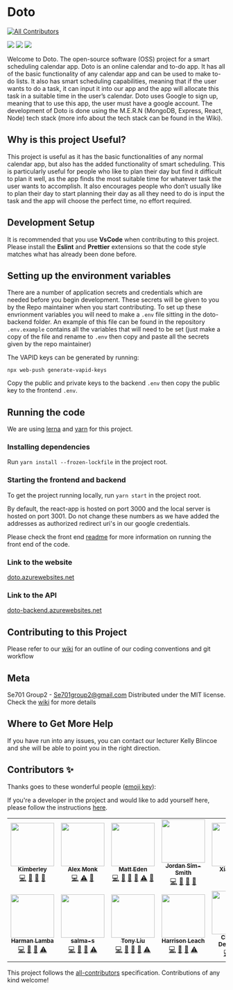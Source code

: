 # Doto
<!-- ALL-CONTRIBUTORS-BADGE:START - Do not remove or modify this section -->
[![All Contributors](https://img.shields.io/badge/all_contributors-14-orange.svg?style=flat-square)](#contributors-)
<!-- ALL-CONTRIBUTORS-BADGE:END -->

![](https://github.com/se701g2/Doto/workflows/doto-CI/badge.svg?event=push) 
![](https://github.com/se701g2/Doto/workflows/doto-backend-deploy/badge.svg?event=push) 
![](https://github.com/se701g2/Doto/workflows/doto-frontend-deploy/badge.svg?event=push)

Welcome to Doto. The open-source software (OSS) project for a smart scheduling calendar app. Doto is an online calendar and to-do app. It has all of the basic functionality of any calendar app and can be used to make to-do lists. It also has smart scheduling capabilities, meaning that if the user wants to do a task, it can input it into our app and the app will allocate this task in a suitable time in the user’s calendar. Doto uses Google to sign up, meaning that to use this app, the user must have a google account. The development of Doto is done using the M.E.R.N (MongoDB, Express, React, Node) tech stack (more info about the tech stack can be found in the Wiki).

## Why is this project Useful?
This project is useful as it has the basic functionalities of any normal calendar app, but also has the added functionality of smart scheduling. This is particularly useful for people who like to plan their day but find it difficult to plan it well, as the app finds the most suitable time for whatever task the user wants to accomplish. It also encourages people who don’t usually like to plan their day to start planning their day as all they need to do is input the task and the app will choose the perfect time, no effort required. 


## Development Setup
It is recommended that you use **VsCode** when contributing to this project. Please install the **Eslint** and **Prettier** extensions so that the code style matches what has already been done before.

## Setting up the environment variables 

There are a number of application secrets and credentials which are needed before you begin development. These secrets will be given to you by the Repo maintainer when you start contributing. To set up these envrionment variables you will need to make a `.env` file sitting in the doto-backend folder. An example of this file can be found in the repository `.env.example` contains all the variables that will need to be set (just make a copy of the file and rename to `.env` then copy and paste all the secrets given by the repo maintainer)

The VAPID keys can be generated by running:
```
npx web-push generate-vapid-keys
```
Copy the public and private keys to the backend `.env` then copy the public key to the frontend `.env`.

## Running the code
We are using [lerna](https://lerna.js.org/) and [yarn](https://yarnpkg.com/) for this project.

### Installing dependencies
Run `yarn install --frozen-lockfile` in the project root.

### Starting the frontend and backend
To get the project running locally, run `yarn start` in the project root.

By default, the react-app is hosted on port 3000 and the local server is hosted on port 3001. Do not change these numbers as we have added the addresses as authorized redirect uri's in our google credentials.

Please check the front end [readme](https://github.com/se701g2/Doto/blob/master/doto-frontend/README.md) for more information on running the front end of the code.

### Link to the website 
[doto.azurewebsites.net](https://doto.azurewebsites.net)

### Link to the API
[doto-backend.azurewebsites.net](https://doto-backend.azurewebsites.net)

## Contributing to this Project
Please refer to our [wiki](https://github.com/se701g2/Doto/wiki) for an outline of our coding conventions and git workflow

## Meta
Se701 Group2 - Se701group2@gmail.com
Distributed under the MIT license. Check the [wiki](https://github.com/se701g2/Doto/wiki/license) for more details

## Where to Get More Help
If you have run into any issues, you can contact our lecturer Kelly Blincoe and she will be able to point you in the right direction. 

## Contributors ✨

Thanks goes to these wonderful people ([emoji key](https://allcontributors.org/docs/en/emoji-key)):

If you're a developer in the project and would like to add yourself here, please follow the instructions [here](https://github.com/se701g2/Doto/wiki/All-Contributors-Bot).

<!-- ALL-CONTRIBUTORS-LIST:START - Do not remove or modify this section -->
<!-- prettier-ignore-start -->
<!-- markdownlint-disable -->
<table>
  <tr>
    <td align="center"><a href="https://github.com/KimberleyEvans-Parker"><img src="https://avatars2.githubusercontent.com/u/45865186?v=4" width="100px;" alt=""/><br /><sub><b>Kimberley</b></sub></a><br /><a href="https://github.com/se701g2/Doto/commits?author=KimberleyEvans-Parker" title="Code">💻</a> <a href="https://github.com/se701g2/Doto/pulls?q=is%3Apr+reviewed-by%3AKimberleyEvans-Parker" title="Reviewed Pull Requests">👀</a> <a href="#design-KimberleyEvans-Parker" title="Design">🎨</a> <a href="#ideas-KimberleyEvans-Parker" title="Ideas, Planning, & Feedback">🤔</a></td>
    <td align="center"><a href="https://github.com/AlexanderTheGrape"><img src="https://avatars0.githubusercontent.com/u/20546002?v=4" width="100px;" alt=""/><br /><sub><b>Alex Monk</b></sub></a><br /><a href="https://github.com/se701g2/Doto/commits?author=AlexanderTheGrape" title="Code">💻</a> <a href="https://github.com/se701g2/Doto/commits?author=AlexanderTheGrape" title="Tests">⚠️</a> <a href="https://github.com/se701g2/Doto/commits?author=AlexanderTheGrape" title="Documentation">📖</a></td>
    <td align="center"><a href="http://matteas.nz"><img src="https://avatars0.githubusercontent.com/u/45587386?v=4" width="100px;" alt=""/><br /><sub><b>Matt Eden</b></sub></a><br /><a href="https://github.com/se701g2/Doto/commits?author=Matteas-Eden" title="Code">💻</a> <a href="https://github.com/se701g2/Doto/pulls?q=is%3Apr+reviewed-by%3AMatteas-Eden" title="Reviewed Pull Requests">👀</a> <a href="#design-Matteas-Eden" title="Design">🎨</a> <a href="https://github.com/se701g2/Doto/commits?author=Matteas-Eden" title="Documentation">📖</a> <a href="https://github.com/se701g2/Doto/commits?author=Matteas-Eden" title="Tests">⚠️</a> <a href="https://github.com/se701g2/Doto/issues?q=author%3AMatteas-Eden" title="Bug reports">🐛</a></td>
    <td align="center"><a href="https://jordan.sim-smith.co.nz"><img src="https://avatars3.githubusercontent.com/u/18223858?v=4" width="100px;" alt=""/><br /><sub><b>Jordan Sim-Smith</b></sub></a><br /><a href="https://github.com/se701g2/Doto/commits?author=jordansimsmith" title="Code">💻</a> <a href="https://github.com/se701g2/Doto/pulls?q=is%3Apr+reviewed-by%3Ajordansimsmith" title="Reviewed Pull Requests">👀</a> <a href="#design-jordansimsmith" title="Design">🎨</a> <a href="https://github.com/se701g2/Doto/commits?author=jordansimsmith" title="Documentation">📖</a></td>
    <td align="center"><a href="https://github.com/qibao0722"><img src="https://avatars3.githubusercontent.com/u/53366211?v=4" width="100px;" alt=""/><br /><sub><b>Xiaoji Sun</b></sub></a><br /><a href="https://github.com/se701g2/Doto/commits?author=qibao0722" title="Code">💻</a> <a href="#design-qibao0722" title="Design">🎨</a></td>
    <td align="center"><a href="http://PreetPatel.com"><img src="https://avatars1.githubusercontent.com/u/22407548?v=4" width="100px;" alt=""/><br /><sub><b>Preet Patel</b></sub></a><br /><a href="https://github.com/se701g2/Doto/commits?author=PreetPatel" title="Code">💻</a> <a href="https://github.com/se701g2/Doto/pulls?q=is%3Apr+reviewed-by%3APreetPatel" title="Reviewed Pull Requests">👀</a> <a href="#design-PreetPatel" title="Design">🎨</a> <a href="https://github.com/se701g2/Doto/commits?author=PreetPatel" title="Documentation">📖</a> <a href="#video-PreetPatel" title="Videos">📹</a> <a href="https://github.com/se701g2/Doto/issues?q=author%3APreetPatel" title="Bug reports">🐛</a></td>
    <td align="center"><a href="https://github.com/EricPedrido"><img src="https://avatars1.githubusercontent.com/u/43208889?v=4" width="100px;" alt=""/><br /><sub><b>Eric Pedrido</b></sub></a><br /><a href="https://github.com/se701g2/Doto/commits?author=EricPedrido" title="Code">💻</a> <a href="https://github.com/se701g2/Doto/pulls?q=is%3Apr+reviewed-by%3AEricPedrido" title="Reviewed Pull Requests">👀</a> <a href="#design-EricPedrido" title="Design">🎨</a> <a href="https://github.com/se701g2/Doto/commits?author=EricPedrido" title="Tests">⚠️</a></td>
  </tr>
  <tr>
    <td align="center"><a href="https://github.com/harmanlamba"><img src="https://avatars1.githubusercontent.com/u/40023122?v=4" width="100px;" alt=""/><br /><sub><b>Harman Lamba</b></sub></a><br /><a href="https://github.com/se701g2/Doto/commits?author=harmanlamba" title="Code">💻</a> <a href="https://github.com/se701g2/Doto/pulls?q=is%3Apr+reviewed-by%3Aharmanlamba" title="Reviewed Pull Requests">👀</a> <a href="#design-harmanlamba" title="Design">🎨</a> <a href="https://github.com/se701g2/Doto/commits?author=harmanlamba" title="Tests">⚠️</a></td>
    <td align="center"><a href="https://github.com/salma-s"><img src="https://avatars0.githubusercontent.com/u/43306586?v=4" width="100px;" alt=""/><br /><sub><b>salma-s</b></sub></a><br /><a href="https://github.com/se701g2/Doto/commits?author=salma-s" title="Code">💻</a> <a href="https://github.com/se701g2/Doto/pulls?q=is%3Apr+reviewed-by%3Asalma-s" title="Reviewed Pull Requests">👀</a> <a href="#design-salma-s" title="Design">🎨</a> <a href="https://github.com/se701g2/Doto/commits?author=salma-s" title="Tests">⚠️</a></td>
    <td align="center"><a href="https://github.com/Minus20Five"><img src="https://avatars3.githubusercontent.com/u/20623467?v=4" width="100px;" alt=""/><br /><sub><b>Tony Liu</b></sub></a><br /><a href="https://github.com/se701g2/Doto/commits?author=Minus20Five" title="Code">💻</a> <a href="https://github.com/se701g2/Doto/pulls?q=is%3Apr+reviewed-by%3AMinus20Five" title="Reviewed Pull Requests">👀</a> <a href="#design-Minus20Five" title="Design">🎨</a> <a href="https://github.com/se701g2/Doto/commits?author=Minus20Five" title="Documentation">📖</a> <a href="https://github.com/se701g2/Doto/commits?author=Minus20Five" title="Tests">⚠️</a></td>
    <td align="center"><a href="https://harrisonleach1.github.io"><img src="https://avatars3.githubusercontent.com/u/44953072?v=4" width="100px;" alt=""/><br /><sub><b>Harrison Leach</b></sub></a><br /><a href="https://github.com/se701g2/Doto/commits?author=HarrisonLeach1" title="Code">💻</a> <a href="https://github.com/se701g2/Doto/pulls?q=is%3Apr+reviewed-by%3AHarrisonLeach1" title="Reviewed Pull Requests">👀</a> <a href="#design-HarrisonLeach1" title="Design">🎨</a> <a href="https://github.com/se701g2/Doto/commits?author=HarrisonLeach1" title="Tests">⚠️</a></td>
    <td align="center"><a href="https://github.com/DeshmukhChinmay"><img src="https://avatars3.githubusercontent.com/u/41243225?v=4" width="100px;" alt=""/><br /><sub><b>Chinmay Deshmukh</b></sub></a><br /><a href="https://github.com/se701g2/Doto/commits?author=DeshmukhChinmay" title="Code">💻</a> <a href="https://github.com/se701g2/Doto/pulls?q=is%3Apr+reviewed-by%3ADeshmukhChinmay" title="Reviewed Pull Requests">👀</a> <a href="https://github.com/se701g2/Doto/commits?author=DeshmukhChinmay" title="Documentation">📖</a></td>
    <td align="center"><a href="https://github.com/TCHE614"><img src="https://avatars3.githubusercontent.com/u/48304096?v=4" width="100px;" alt=""/><br /><sub><b>TCHE614</b></sub></a><br /><a href="https://github.com/se701g2/Doto/commits?author=TCHE614" title="Code">💻</a> <a href="https://github.com/se701g2/Doto/pulls?q=is%3Apr+reviewed-by%3ATCHE614" title="Reviewed Pull Requests">👀</a> <a href="https://github.com/se701g2/Doto/commits?author=TCHE614" title="Documentation">📖</a></td>
    <td align="center"><a href="https://github.com/brianzhang310"><img src="https://avatars2.githubusercontent.com/u/43288000?v=4" width="100px;" alt=""/><br /><sub><b>brianzhang310</b></sub></a><br /><a href="https://github.com/se701g2/Doto/commits?author=brianzhang310" title="Code">💻</a> <a href="https://github.com/se701g2/Doto/pulls?q=is%3Apr+reviewed-by%3Abrianzhang310" title="Reviewed Pull Requests">👀</a> <a href="https://github.com/se701g2/Doto/commits?author=brianzhang310" title="Documentation">📖</a></td>
  </tr>
</table>

<!-- markdownlint-enable -->
<!-- prettier-ignore-end -->
<!-- ALL-CONTRIBUTORS-LIST:END -->

This project follows the [all-contributors](https://github.com/all-contributors/all-contributors) specification. Contributions of any kind welcome!
